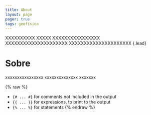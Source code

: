 ```yaml
---
title: About
layout: page
pager: true
tags: geofísica
---
```


XXXXXXXXXX
XXXXX
XXXXXXXXXXXXXXXX
XXXXXXXXXXXXXXXXXXXXX
XXXXXXXXXXXXXXXXXXXXX
{.lead}

Sobre
=====

xxxxxxxxxxxxxxxx
xxxxxxxxxxxxxx
xxxxxxx

{% raw %}
* `{# ... #}` for comments not included in the output
* `{{ ... }}` for expressions, to print to the output
* `{% ... %}` for statements
{% endraw %}
